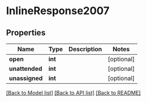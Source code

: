 # InlineResponse2007

## Properties
Name | Type | Description | Notes
------------ | ------------- | ------------- | -------------
**open** | **int** |  | [optional] 
**unattended** | **int** |  | [optional] 
**unassigned** | **int** |  | [optional] 

[[Back to Model list]](../README.md#documentation-for-models) [[Back to API list]](../README.md#documentation-for-api-endpoints) [[Back to README]](../README.md)

